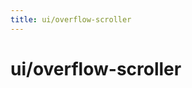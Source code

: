 ```yaml
---
title: ui/overflow-scroller
---
```


<a name="module_ui/overflow-scroller"></a>

# ui/overflow-scroller

  